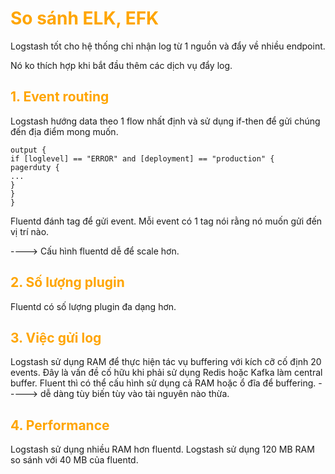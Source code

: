 <h1 style="color:orange">So sánh ELK, EFK</h1>


Logstash tốt cho hệ thống chỉ nhận log từ 1 nguồn và đẩy về nhiều endpoint.

Nó ko thích hợp khi bắt đầu thêm các dịch vụ đẩy log.
<h2 style="color:orange">1. Event routing</h2>
Logstash hướng data theo 1 flow nhất định và sử dụng if-then để gửi chúng đến địa điểm mong muốn.
    
    output {
    if [loglevel] == "ERROR" and [deployment] == "production" {
    pagerduty {
    ...
    }
    }
    }
Fluentd đánh tag để gửi event. Mỗi event có 1 tag nói rằng nó muốn gửi đến vị trí nào.

----> Cấu hình fluentd dễ để scale hơn.
<h2 style="color:orange">2. Số lượng plugin</h2>
Fluentd có số lượng plugin đa dạng hơn.
<h2 style="color:orange">3. Việc gửi log</h2>
Logstash sử dụng RAM để thực hiện tác vụ buffering với kích cỡ cố định 20 events. Đây là vấn đề cố hữu khi phải sử dụng Redis hoặc Kafka làm central buffer. Fluent thì có thể cấu hình sử dụng cả RAM hoặc ổ đĩa để buffering.
-----> dễ dàng tùy biến tùy vào tài nguyên nào thừa.
<h2 style="color:orange">4. Performance</h2>
Logstash sử dụng nhiều RAM hơn fluentd. Logstash sử dụng 120 MB RAM so sánh với 40 MB của fluentd.
